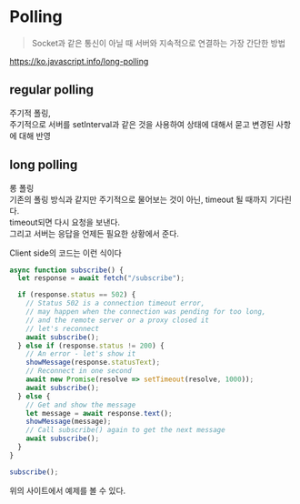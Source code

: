 # Polling

> Socket과 같은 통신이 아닐 때 서버와 지속적으로 연결하는 가장 간단한 방법

https://ko.javascript.info/long-polling


## regular polling
주기적 폴링,   
주기적으로 서버를 setInterval과 같은 것을 사용하여 상태에 대해서 묻고 변경된 사항에 대해 반영

## long polling
롱 폴링    
기존의 폴링 방식과 같지만 주기적으로 물어보는 것이 아닌, timeout 될 때까지 기다린다.    
timeout되면 다시 요청을 보낸다.    
그리고 서버는 응답을 언제든 필요한 상황에서 준다.     

Client side의 코드는 이런 식이다     
```javascript
async function subscribe() {
  let response = await fetch("/subscribe");

  if (response.status == 502) {
    // Status 502 is a connection timeout error,
    // may happen when the connection was pending for too long,
    // and the remote server or a proxy closed it
    // let's reconnect
    await subscribe();
  } else if (response.status != 200) {
    // An error - let's show it
    showMessage(response.statusText);
    // Reconnect in one second
    await new Promise(resolve => setTimeout(resolve, 1000));
    await subscribe();
  } else {
    // Get and show the message
    let message = await response.text();
    showMessage(message);
    // Call subscribe() again to get the next message
    await subscribe();
  }
}

subscribe();
```  

위의 사이트에서 예제를 볼 수 있다. 
